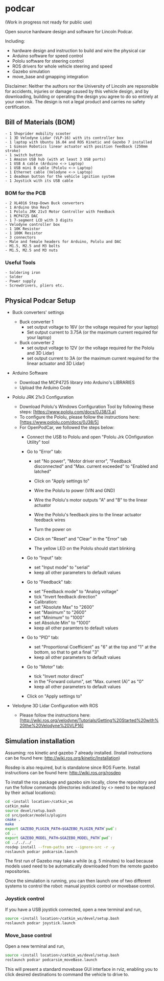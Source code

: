 # podcar

(Work in progress not ready for public use)

Open source hardware design and software for Lincoln Podcar.

Including:

- hardware design and instruction to build and wire the physical car
- Arduino software for speed control
- Pololu software for steering control
- ROS drivers for whole vehicle steering and speed
- Gazebo simulation
- move_base and gmapping integration

Disclaimer: Neither the authors nor the University of Lincoln are repsonsible for accidents, injuries or damage caused by this vehicle design, and by downloading, building or operating the design you agree to do so entirely at your own risk.  The design is not a legal product and carries no safety certification.


## Bill of Materials (BOM)

	- 1 Shoprider mobility scooter
	- 1 3D Velodyne Lidar (VLP-16) with its controller box
	- 1 laptop with Ubuntu 16.04 and ROS Kinetic and Gazebo 7 installed
	- 1 Gimson Robotics linear actuator with position feedback (250mm stroke)
	- 1 switch button
	- 1 Amazon USB hub (with at least 3 USB ports)
	- 1 USB A cable (Arduino <-> Laptop)
	- 1 USB mini B cable (Pololu <-> Laptop)
	- 1 Ethernet cable (Velodyne <-> Laptop) 
	- 1 deadman button for the vehicle ignition system
	- 1 Joystick with its USB cable

### BOM for the PCB 
	- 2 XL4016 Step-Down Buck converters 
	- 1 Arduino Uno Rev3
	- 1 Pololu JRK 21v3 Motor Controller with Feedback
	- 1 MCP4725 DAC 
	- 1 7-segment LCD with 3 digits
	- Velodyne controller box
	- 1 10K Resistor
	- 1 100K Resistor
	- 3 connectors
	- Male and female headers for Arduino, Pololu and DAC 
	- M1.5, M2.5 and M3 bolts
	- M1.5, M2.5 and M3 nuts


### Useful Tools
	- Soldering iron
	- Solder
	- Power supply
	- Screwdrivers, pliers etc.



## Physical Podcar Setup


- Buck converters' settings
	- Buck converter 1
		- set output voltage to 16V (or the voltage required for your laptop)
		- Set output current to 3.75A (or the maximum current required for your laptop)
	- Buck converter 2
		- set output voltage to 12V (or the voltage required for the Pololu and 3D Lidar)
		- set output current to 3A (or the maximum current required for the linear actuator and 3D Lidar)


- Arduino Software
	- Download the MCP4725 library into Arduino's LIBRARIES
	- Upload the Arduino Code


- Pololu JRK 21v3 Configuration
	- Download Pololu's Windows Configuration Tool by following these steps: [https://www.pololu.com/docs/0J38/3.a]
	- To configure the Pololu, please follow the instructions here: [https://www.pololu.com/docs/0J38/5]
	- For OpenPodCar, we followed the steps below:
		- Connect the USB to Pololu and open "Pololu Jrk COnfiguration Utility" tool
		- Go to "Error" tab:
			- set "No power", "Motor driver error", "Feedback disconnected" and "Max. current exceeded" to "Enabled and latched"
			- Click on "Apply settings to"

			- Wire the Pololu to power (VIN and GND)
			- Wire the Pololu's motor outputs "A" and "B" to the linear actuator 
			- Wire the Pololu's feedback pins to the linear actuator feedback wires
			- Turn the power on
			- Click on "Reset" and "Clear" in the "Error" tab
			- The yellow LED on the Pololu should start blinking

		- Go to "Input" tab: 
			- set "Input mode" to "serial"
			- keep all other parameters to default values

		- Go to "Feedback" tab:
			- set "Feedback mode" to "Analog voltage"
			- tick "Invert feedback direction"
			- Calibration:
			- set "Absolute Max" to "2600"
			- set "Maximum" to "2600"
			- set "Minimum" to "1000"
			- set Absolute Min" to "1000"
			- keep all other paramters to default values

		- Go to "PID" tab:
			- set "Proportional Coefficient" as "6" at the top and "1" at the bottom, so that to get a final "3"
			- keep all other parameters to default values

		- Go to "Motor" tab:
			- tick "Invert motor direct"
			- in the "Forward column", set "Max. current (A)" as "0"
			- keep all other parameters to default values

		- Click on "Apply settings to"


- Velodyne 3D Lidar Configuration with ROS
	- Please follow the instructions here: [http://wiki.ros.org/velodyne/Tutorials/Getting%20Started%20with%20the%20Velodyne%20VLP16]

## Simulation installation

Assuming: ros kinetic and gazebo 7 already installed. (Install instructions can be found here: http://wiki.ros.org/kinetic/Installation)

Rosdep is also required, but is standalone since ROS Fuerte. Install instructions can be found here: http://wiki.ros.org/rosdep

To install the ros package and gazebo sim locally, clone the repository and run the follow commands (directories indicated by <> need to be replaced by their actual locations):

```bash
cd <install location>/catkin_ws
catkin_make
source devel/setup.bash
cd src/podcar/models/plugins
cmake .
make
export GAZEBO_PLUGIN_PATH=$GAZEBO_PLUGIN_PATH`pwd`:
cd ..
export GAZEBO_MODEL_PATH=$GAZEBO_MODEL_PATH`pwd`:
cd ../../../
rosdep install --from-paths src --ignore-src -r -y
roslaunch podcar podcarsim.launch
```

The first run of Gazebo may take a while (e.g. 5 minutes) to load because models used need to be automatically downloaded from the remote gazebo repositories.

Once the simulation is running, you can then launch one of two different systems to control the robot: manual joystick control or movebase control.


### Joystick control

If you have a USB joystick connected, open a new terminal and run,

```bash
source <install location>/catkin_ws/devel/setup.bash
roslaunch podcar joystick.launch
```

### Move_base control

Open a new terminal and run,

```bash
source <install location>/catkin_ws/devel/setup.bash
roslaunch podcar podcarsim_moveBase.launch
```

This will present a standard movebase GUI interface in rviz, enabling you to click desired destinations to command the vehicle to drive to.
